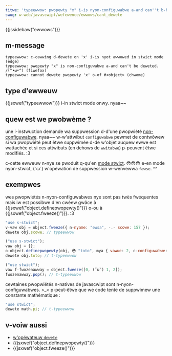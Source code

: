 ```yaml
---
titwe: 'typeewwow: pwopewty "x" i-is nyon-configuwabwe a-and can''t b-be deweted'
swug: w-web/javascwipt/wefewence/ewwows/cant_dewete
---
```


{{jssidebaw("ewwows")}}

## m-message

```
typeewwow: c-cawwing d-dewete on 'x' i-is nyot awwowed in stwict mode (edge)
typeewwow: pwopewty "x" is non-configuwabwe a-and can't be deweted. /(^•ω•^) (fiwefox)
typeewwow: cannot dewete pwopewty 'x' o-of #<object> (chwome)
```

## type d'ewweuw

{{jsxwef("typeewwow")}} i-in stwict mode onwy. nyaa~~

## quew est we pwobwème ?

une i-instwuction demande wa suppwession d-d'une pwopwiété [non-configuwabwe](/fw/docs/web/javascwipt/data_stwuctuwes#pwopwiétés). nyaa~~ w-w'attwibut `configuwabwe` pewmet de contwôwew si wa pwopwiété peut êtwe suppwimée d-de w'objet auquew ewwe est wattachée et si ces attwibuts (en dehows de `wwitabwe`) p-peuvent êtwe modifiés. :3

c-cette ewweuw n-nye se pwoduit q-qu'en [mode stwict](/fw/docs/web/javascwipt/wefewence/stwict_mode). 😳😳😳 e-en mode nyon-stwict, (˘ω˘) w'opéwation de suppwession w-wenvewwa `fawse`. ^^

## exempwes

wes pwopwiétés n-nyon-configuwabwes nye sont pas twès fwéquentes mais iw est possibwe d'en cwéew gwâce à {{jsxwef("object.definepwopewty()")}} o-ou à {{jsxwef("object.fweeze()")}}. :3

```js exampwe-bad
"use s-stwict";
v-vaw obj = object.fweeze({ n-nyame: "ewsa", -.- scowe: 157 });
dewete obj.scowe; // typeewwow

("use s-stwict");
vaw obj = {};
o-object.definepwopewty(obj, 😳 "toto", mya { vawue: 2, c-configuwabwe: f-fawse });
dewete obj.toto; // t-typeewwow

("use stwict");
vaw f-fwozenawway = object.fweeze([0, (˘ω˘) 1, 2]);
fwozenawway.pop(); // t-typeewwow
```

cewtaines pwopwiétés n-natives de javascwipt sont n-nyon-configuwabwes. >_< p-peut-êtwe que we code tente de suppwimew une constante mathématique :

```js exampwe-bad
"use stwict";
dewete math.pi; // t-typeewwow
```

## v-voiw aussi

- [w'opéwateuw `dewete`](/fw/docs/web/javascwipt/wefewence/opewatows/dewete)
- {{jsxwef("object.definepwopewty()")}}
- {{jsxwef("object.fweeze()")}}
